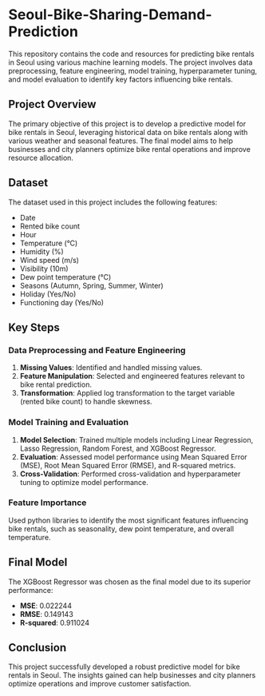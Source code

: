 # Seoul-Bike-Sharing-Demand-Prediction

This repository contains the code and resources for predicting bike rentals in Seoul using various machine learning models. The project involves data preprocessing, feature engineering, model training, hyperparameter tuning, and model evaluation to identify key factors influencing bike rentals.

## Project Overview

The primary objective of this project is to develop a predictive model for bike rentals in Seoul, leveraging historical data on bike rentals along with various weather and seasonal features. The final model aims to help businesses and city planners optimize bike rental operations and improve resource allocation.

## Dataset

The dataset used in this project includes the following features:
- Date
- Rented bike count
- Hour
- Temperature (°C)
- Humidity (%)
- Wind speed (m/s)
- Visibility (10m)
- Dew point temperature (°C)
- Seasons (Autumn, Spring, Summer, Winter)
- Holiday (Yes/No)
- Functioning day (Yes/No)


## Key Steps

### Data Preprocessing and Feature Engineering

1. **Missing Values**: Identified and handled missing values.
2. **Feature Manipulation**: Selected and engineered features relevant to bike rental prediction.
3. **Transformation**: Applied log transformation to the target variable (rented bike count) to handle skewness.

### Model Training and Evaluation

1. **Model Selection**: Trained multiple models including Linear Regression, Lasso Regression, Random Forest, and XGBoost Regressor.
2. **Evaluation**: Assessed model performance using Mean Squared Error (MSE), Root Mean Squared Error (RMSE), and R-squared metrics.
3. **Cross-Validation**: Performed cross-validation and hyperparameter tuning to optimize model performance.

### Feature Importance

Used python libraries to identify the most significant features influencing bike rentals, such as seasonality, dew point temperature, and overall temperature.

## Final Model

The XGBoost Regressor was chosen as the final model due to its superior performance:
- **MSE**: 0.022244
- **RMSE**: 0.149143
- **R-squared**: 0.911024

## Conclusion

This project successfully developed a robust predictive model for bike rentals in Seoul. The insights gained can help businesses and city planners optimize operations and improve customer satisfaction.
